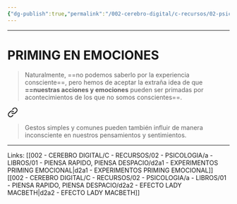 ```yaml
---
{"dg-publish":true,"permalink":"/002-cerebro-digital/c-recursos/02-psicologia/a-libros/01-piensa-rapido-piensa-despacio/d2a-priming-en-emociones/"}
---
```



---
# PRIMING EN EMOCIONES
> Naturalmente, ==no podemos saberlo por la experiencia consciente==, pero hemos de aceptar la extraña idea de que **==nuestras acciones y emociones** pueden ser primadas por acontecimientos de los que no somos conscientes==.


<div class="transclusion internal-embed is-loaded"><a class="markdown-embed-link" href="/002-cerebro-digital/c-recursos/02-psicologia/a-libros/01-piensa-rapido-piensa-despacio/d2a1-experimentos-priming-emocional/#c1c59e" aria-label="Open link"><svg xmlns="http://www.w3.org/2000/svg" width="24" height="24" viewBox="0 0 24 24" fill="none" stroke="currentColor" stroke-width="2" stroke-linecap="round" stroke-linejoin="round" class="svg-icon lucide-link"><path d="M10 13a5 5 0 0 0 7.54.54l3-3a5 5 0 0 0-7.07-7.07l-1.72 1.71"></path><path d="M14 11a5 5 0 0 0-7.54-.54l-3 3a5 5 0 0 0 7.07 7.07l1.71-1.71"></path></svg></a><div class="markdown-embed">



>Gestos simples y comunes pueden también influir de manera inconsciente en nuestros pensamientos y sentimientos.


</div></div>


---
Links:
[[002 - CEREBRO DIGITAL/C - RECURSOS/02 - PSICOLOGIA/a - LIBROS/01 - PIENSA RAPIDO, PIENSA DESPACIO/d2a1 - EXPERIMENTOS PRIMING EMOCIONAL\|d2a1 - EXPERIMENTOS PRIMING EMOCIONAL]]
[[002 - CEREBRO DIGITAL/C - RECURSOS/02 - PSICOLOGIA/a - LIBROS/01 - PIENSA RAPIDO, PIENSA DESPACIO/d2a2 - EFECTO LADY MACBETH\|d2a2 - EFECTO LADY MACBETH]]